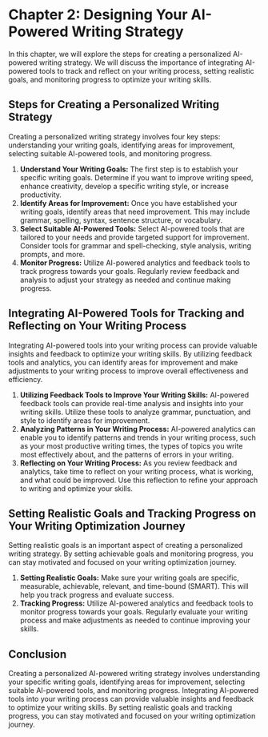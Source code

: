 Chapter 2: Designing Your AI-Powered Writing Strategy
=====================================================

In this chapter, we will explore the steps for creating a personalized AI-powered writing strategy. We will discuss the importance of integrating AI-powered tools to track and reflect on your writing process, setting realistic goals, and monitoring progress to optimize your writing skills.

Steps for Creating a Personalized Writing Strategy
--------------------------------------------------

Creating a personalized writing strategy involves four key steps: understanding your writing goals, identifying areas for improvement, selecting suitable AI-powered tools, and monitoring progress.

1. **Understand Your Writing Goals:** The first step is to establish your specific writing goals. Determine if you want to improve writing speed, enhance creativity, develop a specific writing style, or increase productivity.
2. **Identify Areas for Improvement:** Once you have established your writing goals, identify areas that need improvement. This may include grammar, spelling, syntax, sentence structure, or vocabulary.
3. **Select Suitable AI-Powered Tools:** Select AI-powered tools that are tailored to your needs and provide targeted support for improvement. Consider tools for grammar and spell-checking, style analysis, writing prompts, and more.
4. **Monitor Progress:** Utilize AI-powered analytics and feedback tools to track progress towards your goals. Regularly review feedback and analysis to adjust your strategy as needed and continue making progress.

Integrating AI-Powered Tools for Tracking and Reflecting on Your Writing Process
--------------------------------------------------------------------------------

Integrating AI-powered tools into your writing process can provide valuable insights and feedback to optimize your writing skills. By utilizing feedback tools and analytics, you can identify areas for improvement and make adjustments to your writing process to improve overall effectiveness and efficiency.

1. **Utilizing Feedback Tools to Improve Your Writing Skills:** AI-powered feedback tools can provide real-time analysis and insights into your writing skills. Utilize these tools to analyze grammar, punctuation, and style to identify areas for improvement.
2. **Analyzing Patterns in Your Writing Process:** AI-powered analytics can enable you to identify patterns and trends in your writing process, such as your most productive writing times, the types of topics you write most effectively about, and the patterns of errors in your writing.
3. **Reflecting on Your Writing Process:** As you review feedback and analytics, take time to reflect on your writing process, what is working, and what could be improved. Use this reflection to refine your approach to writing and optimize your skills.

Setting Realistic Goals and Tracking Progress on Your Writing Optimization Journey
----------------------------------------------------------------------------------

Setting realistic goals is an important aspect of creating a personalized writing strategy. By setting achievable goals and monitoring progress, you can stay motivated and focused on your writing optimization journey.

1. **Setting Realistic Goals:** Make sure your writing goals are specific, measurable, achievable, relevant, and time-bound (SMART). This will help you track progress and evaluate success.
2. **Tracking Progress:** Utilize AI-powered analytics and feedback tools to monitor progress towards your goals. Regularly evaluate your writing process and make adjustments as needed to continue improving your skills.

Conclusion
----------

Creating a personalized AI-powered writing strategy involves understanding your specific writing goals, identifying areas for improvement, selecting suitable AI-powered tools, and monitoring progress. Integrating AI-powered tools into your writing process can provide valuable insights and feedback to optimize your writing skills. By setting realistic goals and tracking progress, you can stay motivated and focused on your writing optimization journey.
